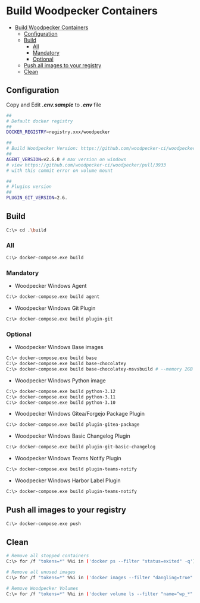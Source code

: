 # Build Woodpecker Containers

- [Build Woodpecker Containers](#build-woodpecker-containers)
  - [Configuration](#configuration)
  - [Build](#build)
    - [All](#all)
    - [Mandatory](#mandatory)
    - [Optional](#optional)
  - [Push all images to your registry](#push-all-images-to-your-registry)
  - [Clean](#clean)

## Configuration

Copy and Edit  _**.env.sample**_ to _**.env**_ file

```bash
##
# Default docker registry
##
DOCKER_REGISTRY=registry.xxx/woodpecker

##
# Build Woodpecker Version: https://github.com/woodpecker-ci/woodpecker/tags
##
AGENT_VERSION=v2.6.0 # max version on windows
# view https://github.com/woodpecker-ci/woodpecker/pull/3933
# with this commit error on volume mount

##
# Plugins version
##
PLUGIN_GIT_VERSION=2.6.
```

## Build

```bash
C:\> cd .\build
```

### All

```bash
C:\> docker-compose.exe build
```

### Mandatory

- Woodpecker Windows Agent

```bash
C:\> docker-compose.exe build agent
```

- Woodpecker Windows Git Plugin

```bash
C:\> docker-compose.exe build plugin-git
```

### Optional

- Woodpecker Windows Base images

```bash
C:\> docker-compose.exe build base
C:\> docker-compose.exe build base-chocolatey
C:\> docker-compose.exe build base-chocolatey-msvsbuild # --memory 2GB
```

- Woodpecker Windows Python image

```bash
C:\> docker-compose.exe build python-3.12
C:\> docker-compose.exe build python-3.11
C:\> docker-compose.exe build python-3.10
```

- Woodpecker Windows Gitea/Forgejo Package Plugin

```bash
C:\> docker-compose.exe build plugin-gitea-package
```

- Woodpecker Windows Basic Changelog Plugin

```bash
C:\> docker-compose.exe build plugin-git-basic-changelog
```

- Woodpecker Windows Teams Notify Plugin

```bash
C:\> docker-compose.exe build plugin-teams-notify
```

- Woodpecker Windows Harbor Label Plugin

```bash
C:\> docker-compose.exe build plugin-teams-notify
```

## Push all images to your registry

```bash
C:\> docker-compose.exe push
```

## Clean

```bash
# Remove all stopped containers
C:\> for /f "tokens=*" %%i in ('docker ps --filter "status=exited" -q') do docker rm %%i

# Remove all unused images
C:\> for /f "tokens=*" %%i in ('docker images --filter "dangling=true" -q --no-trunc') do docker image rm %%i

# Remove Woodpecker Volumes
C:\> for /f "tokens=*" %%i in ('docker volume ls --filter "name=^wp_*" --filter "dangling=true" -q') do docker volume rm %%i
```
